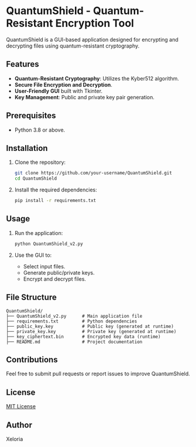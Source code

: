 
# QuantumShield - Quantum-Resistant Encryption Tool

QuantumShield is a GUI-based application designed for encrypting and decrypting files using quantum-resistant cryptography.

## Features

- **Quantum-Resistant Cryptography**: Utilizes the Kyber512 algorithm.
- **Secure File Encryption and Decryption**.
- **User-Friendly GUI** built with Tkinter.
- **Key Management**: Public and private key pair generation.

## Prerequisites

- Python 3.8 or above.

## Installation

1. Clone the repository:
   ```bash
   git clone https://github.com/your-username/QuantumShield.git
   cd QuantumShield
   ```

2. Install the required dependencies:
   ```bash
   pip install -r requirements.txt
   ```

## Usage

1. Run the application:
   ```bash
   python QuantumShield_v2.py
   ```

2. Use the GUI to:
   - Select input files.
   - Generate public/private keys.
   - Encrypt and decrypt files.

## File Structure

```
QuantumShield/
├── QuantumShield_v2.py      # Main application file
├── requirements.txt         # Python dependencies
├── public_key.key           # Public key (generated at runtime)
├── private_key.key          # Private key (generated at runtime)
├── key_ciphertext.bin       # Encrypted key data (runtime)
├── README.md                # Project documentation
```

## Contributions

Feel free to submit pull requests or report issues to improve QuantumShield.

## License

[MIT License](LICENSE)

## Author

Xeloria
